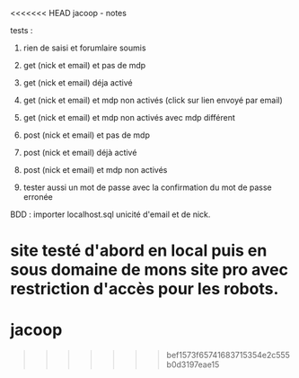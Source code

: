 <<<<<<< HEAD
jacoop - notes

tests :

1. rien de saisi et forumlaire soumis
2. get (nick et email) et pas de mdp
3. get (nick et email) déja activé
4. get (nick et email) et mdp non activés (click sur lien envoyé par email)
5. get (nick et email) et mdp non activés avec mdp différent

6. post (nick et email) et pas de mdp
7. post (nick et email) déjà activé
8. post (nick et email) et mdp non activés
9. tester aussi un mot de passe avec la confirmation du mot de passe erronée

BDD : importer localhost.sql
unicité d'email et de nick.

site testé d'abord en local puis en sous domaine de mons site pro avec restriction d'accès pour les robots.
=======
# jacoop
>>>>>>> bef1573f65741683715354e2c555b0d3197eae15
